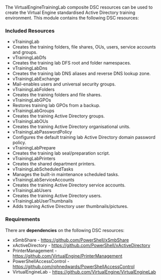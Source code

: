 The VirtualEngineTrainingLab composite DSC resources can be used to create the Virtual Engine standardised
Active Directory training environment. This module contains the following DSC resources:

### Included Resources

* vTrainingLab
 * Creates the training folders, file shares, OUs, users, service accounts and groups.
* vTrainingLabDfs
 * Creates the training lab DFS root and folder namespaces.
* vTrainingLabDns
 * Creates the training lab DNS aliases and reverse DNS lookup zone.
* vTrainingLabExchange
 * Mail-enables users and universal security groups.
* vTrainingLabFolders
 * Creates the training folders and file shares.
* vTrainingLabGPOs
 * Restores training lab GPOs from a backup.
* vTrainingLabGroups
 * Creates the training Active Directory groups.
* vTrainingLabOUs
 * Creates the training Active Directory organisational units.
* vTrainingLabPasswordPolicy
 * Configures the default training lab Active Directory domain password policy.
* vTrainingLabPrepare
 * Creates the training lab seal/preparation script.
* vTrainingLabPrinters
 * Creates the shared department printers.
* vTrainingLabScheduledTasks
 * Manages the built-in maintenance scheduled tasks.
* vTrainingLabServiceAccounts
 * Creates the training Active Directory service accounts.
* vTrainingLabUsers
 * Creates the training Active Directory users.
* vTrainingLabUserThumbnails
 * Adds training Active Directory user thumbnails/pictures.

### Requirements

There are __dependencies__ on the following DSC resources:

* xSmbShare - https://github.com/PowerShell/xSmbShare
* xActiveDirectory - https://github.com/PowerShell/xActiveDirectory
* PrinterManagement - https://github.com/VirtualEngine/PrinterManagement
* PowerShellAccessControl - https://github.com/rohnedwards/PowerShellAccessControl
* VirtualEngineLab - https://github.com/VirtualEngine/VirtualEngineLab
